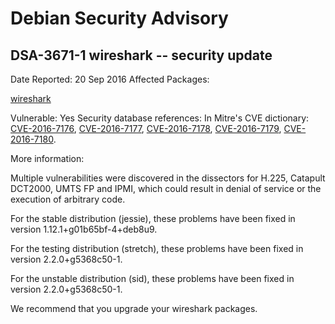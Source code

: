 
Debian Security Advisory
========================


DSA-3671-1 wireshark -- security update
---------------------------------------



Date Reported:
20 Sep 2016
Affected Packages:

[wireshark](https://packages.debian.org/src:wireshark)

Vulnerable:
Yes
Security database references:
In Mitre's CVE dictionary: [CVE-2016-7176](https://security-tracker.debian.org/tracker/CVE-2016-7176), [CVE-2016-7177](https://security-tracker.debian.org/tracker/CVE-2016-7177), [CVE-2016-7178](https://security-tracker.debian.org/tracker/CVE-2016-7178), [CVE-2016-7179](https://security-tracker.debian.org/tracker/CVE-2016-7179), [CVE-2016-7180](https://security-tracker.debian.org/tracker/CVE-2016-7180).  

More information:

Multiple vulnerabilities were discovered in the dissectors for H.225,
Catapult DCT2000, UMTS FP and IPMI, which could result in denial of
service or the execution of arbitrary code.


For the stable distribution (jessie), these problems have been fixed in
version 1.12.1+g01b65bf-4+deb8u9.


For the testing distribution (stretch), these problems have been fixed
in version 2.2.0+g5368c50-1.


For the unstable distribution (sid), these problems have been fixed in
version 2.2.0+g5368c50-1.


We recommend that you upgrade your wireshark packages.





